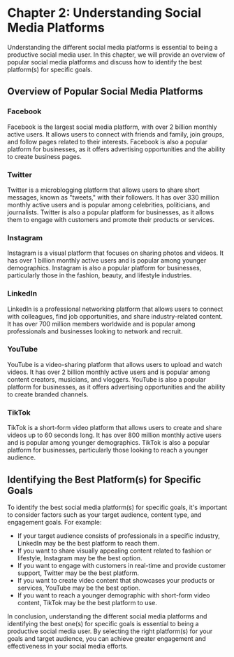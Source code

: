 Chapter 2: Understanding Social Media Platforms
===============================================

Understanding the different social media platforms is essential to being a productive social media user. In this chapter, we will provide an overview of popular social media platforms and discuss how to identify the best platform(s) for specific goals.

Overview of Popular Social Media Platforms
------------------------------------------

### Facebook

Facebook is the largest social media platform, with over 2 billion monthly active users. It allows users to connect with friends and family, join groups, and follow pages related to their interests. Facebook is also a popular platform for businesses, as it offers advertising opportunities and the ability to create business pages.

### Twitter

Twitter is a microblogging platform that allows users to share short messages, known as "tweets," with their followers. It has over 330 million monthly active users and is popular among celebrities, politicians, and journalists. Twitter is also a popular platform for businesses, as it allows them to engage with customers and promote their products or services.

### Instagram

Instagram is a visual platform that focuses on sharing photos and videos. It has over 1 billion monthly active users and is popular among younger demographics. Instagram is also a popular platform for businesses, particularly those in the fashion, beauty, and lifestyle industries.

### LinkedIn

LinkedIn is a professional networking platform that allows users to connect with colleagues, find job opportunities, and share industry-related content. It has over 700 million members worldwide and is popular among professionals and businesses looking to network and recruit.

### YouTube

YouTube is a video-sharing platform that allows users to upload and watch videos. It has over 2 billion monthly active users and is popular among content creators, musicians, and vloggers. YouTube is also a popular platform for businesses, as it offers advertising opportunities and the ability to create branded channels.

### TikTok

TikTok is a short-form video platform that allows users to create and share videos up to 60 seconds long. It has over 800 million monthly active users and is popular among younger demographics. TikTok is also a popular platform for businesses, particularly those looking to reach a younger audience.

Identifying the Best Platform(s) for Specific Goals
---------------------------------------------------

To identify the best social media platform(s) for specific goals, it's important to consider factors such as your target audience, content type, and engagement goals. For example:

* If your target audience consists of professionals in a specific industry, LinkedIn may be the best platform to reach them.
* If you want to share visually appealing content related to fashion or lifestyle, Instagram may be the best option.
* If you want to engage with customers in real-time and provide customer support, Twitter may be the best platform.
* If you want to create video content that showcases your products or services, YouTube may be the best option.
* If you want to reach a younger demographic with short-form video content, TikTok may be the best platform to use.

In conclusion, understanding the different social media platforms and identifying the best one(s) for specific goals is essential to being a productive social media user. By selecting the right platform(s) for your goals and target audience, you can achieve greater engagement and effectiveness in your social media efforts.
